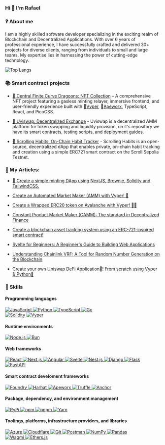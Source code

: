 ### Hi 👋 I'm Rafael

### ❓ About me

I am a highly skilled software developer specializing in the exciting realm of Blockchain and Decentralized Applications. With over 6 years of professional experience, I have successfully crafted and delivered 30+ projects for diverse clients, ranging from individuals to small and large teams. My expertise lies in harnessing the power of cutting-edge technology.

![Top Langs](https://github-readme-stats.vercel.app/api/top-langs/?username=rafael-abuawad&layout=compact&langs_count=8&theme=tokyonight)

### 📚 Smart contract projects
  - [🐉 Central Finite Curve Dragoons: NFT Collection](https://github.com/rafael-abuawad/snekmate) – A comprehensive NFT project featuring a gasless minting relayer, immersive frontend, and user-friendly experience built with 🐍[Vyper](https://github.com/vyperlang/vyper), 🦍[Apeworx](https://apeworx.io/), TypeScript, React, and PicoCSS.

  - [🦄 Uviswap: Decentralized Exchange](https://github.com/rafael-abuawad/uviswap) - Uviswap is a decentralized AMM platform for token swapping and liquidity provision, on it's repository we have its smart contracts, testing scripts, and deployment guides.

  - [📜 Scrolling Habits: On-Chain Habit Tracker](https://github.com/rafael-abuawad/uviswap) - Scrolling Habits is an open-source, decentralized dApp that enables private, on-chain habit tracking and creation using a simple ERC721 smart contract on the Scroll Sepolia Testnet.

### 📝 My Articles:
  - [🍱 Create a simple minting DApp using NextJS, Brownie, Solidity and TailwindCSS.](https://dev.to/rabuawad/create-a-simple-minting-dapp-using-nextjs-brownie-solidity-and-tailwindcss-29g9)

  - [Create an Automated Market Maker (AMM) with Vyper! 🐍](https://dev.to/rabuawad/create-an-automated-market-maker-amm-on-avalanche-with-vyper-hke)

  - [Create a Wrapped ERC20 token on Avalanche with Vyper! 🐍👛 ](https://dev.to/rabuawad/create-a-wrapped-erc20-token-on-avalanche-with-vyper-1827)

  - [Constant Product Market Maker (CAMM): The standard in Decentralized Finance ](https://dev.to/rabuawad/constant-product-market-maker-cpmm-the-standard-in-decentralized-finance-2e2k)

  - [Create a blockchain asset tracking system using an ERC-721-inspired smart contract!](https://dev.to/rabuawad/create-a-blockchain-asset-tracking-system-using-an-erc-721-inspired-smart-contract-3j5a)

  - [Svelte for Beginners: A Beginner's Guide to Building Web Applications](https://dev.to/rabuawad/svelte-for-beginners-a-beginners-guide-to-building-web-applications-3o5j)

  - [Understanding Chainlink VRF: A Tool for Random Number Generation on the Blockchain ](https://dev.to/rabuawad/understanding-chainlink-vrf-a-tool-for-random-number-generation-on-the-blockchain-a58)

  - [Create your own Uniswap DeFi Application🦄! From scratch using Vyper & Python🐍](https://dev.to/rabuawad/create-your-own-uniswap-defi-application-from-scratch-using-vyper-python-3i9h)


### 🌌 Skills

#### Programming languages

<p>
    <a href="https://developer.mozilla.org/en-US/docs/Web/JavaScript" target="_blank">
        <img alt="JavaScript" src="https://img.shields.io/badge/JavaScript-323330?style=for-the-badge&logo=javascript&logoColor=F7DF1E">
    </a>
    <a href="https://python.org" target="_blank">
        <img alt="Python" src="https://img.shields.io/badge/Python-3776AB?style=for-the-badge&logo=python&logoColor=white">
    </a>
    <a href="https://typescriptlang.org" target="_blank">
        <img alt="TypeScript"src="https://img.shields.io/badge/TypeScript-007ACC?style=for-the-badge&logo=typescript&logoColor=white">
    </a>
    <a href="https://go.dev/" target="_blank">
        <img alt="Go" src="https://img.shields.io/badge/Go-00ADD8?style=for-the-badge&logo=go&logoColor=white">
    </a>
    <br>
    <a href="https://docs.soliditylang.org" target="_blank">
        <img alt="Solidity" src="https://img.shields.io/badge/Solidity-e6e6e6?style=for-the-badge&logo=solidity&logoColor=black">
    </a>
    <a href="https://vyperlang.org/" target="_blank">
        <img alt="Vyper" src="https://img.shields.io/badge/Vyper-9f4cf2?style=for-the-badge&logo=ethereum&logoColor=white">
    </a>
</p>


#### Runtime environments
<p>
    <a href="https://nodejs.org" target="_blank">
        <img alt="Node.js" src="https://img.shields.io/badge/Node.js-43853D?style=for-the-badge&logo=node.js&logoColor=white">
    </a>
    <a href="https://bun.sh" target="_blank">
        <img alt="Bun" src="https://img.shields.io/badge/Bun-000000?style=for-the-badge&logo=bun&logoColor=white">
    </a>
</p>

#### Web frameworks

<p>
    <a href="https://react.dev" target="_blank">
        <img alt="React" src="https://img.shields.io/badge/React-000000?style=for-the-badge&logo=react&logoColor=white">
    </a>
    <a href="https://nextjs.org" target="_blank">
        <img alt="Next.js" src="https://img.shields.io/badge/next.js-000000?style=for-the-badge&logo=next.js&logoColor=white">
    </a>
    <a href="https://angular.dev" target="_blank">
        <img alt="Angular" src="https://img.shields.io/badge/Angular-DD0031?style=for-the-badge&logo=angular&logoColor=white"/>
    </a>
    <a href="https://svelte.dev" target="_blank">
        <img alt="Svelte" src="https://img.shields.io/badge/Svelte-FF3E00?style=for-the-badge&logo=svelte&logoColor=white"/>
    </a>
    <a href="https://nestjs.com/" target="_blank">
        <img alt="Nest.js" src="https://img.shields.io/badge/nestjs-E0234E?style=for-the-badge&logo=nestjs&logoColor=white">
    </a>
    <a href="https://djangoproject.com" target="_blank">
        <img alt="Django" src="https://img.shields.io/badge/Django-092E20?style=for-the-badge&logo=django&logoColor=white">
    </a>
    <a href="https://flask.palletsprojects.com/en/3.0.x/" target="_blank">
        <img alt="Flask" src="https://img.shields.io/badge/Flask-000000?style=for-the-badge&logo=flask&logoColor=white">
    </a>
    <a href="https://fastapi.tiangolo.com/" target="_blank">
        <img alt="FastAPI" src="https://img.shields.io/badge/fast api-009688?style=for-the-badge&logo=python&logoColor=white">
    </a>
</p>

#### Smart contract develoment frameworks

<p>
    <a href="https://github.com/foundry-rs/foundry" target="_blank">
        <img alt="Foundry" src="https://img.shields.io/badge/Foundry-000000?style=for-the-badge&logo=solidity&logoColor=white">
    </a>
    <a href="https://hardhat.org/" target="_blank">
        <img alt="Harhat" src="https://img.shields.io/badge/hardhat-F7DF1E?style=for-the-badge&logo=solidity&logoColor=black">
    </a>
    <a href="https://apeworx.io/" target="_blank">
        <img alt="Apeworx" src="https://img.shields.io/badge/Apeworx-9f4cf2?style=for-the-badge&logo=python&logoColor=white">
    </a>
    <a href="https://archive.trufflesuite.com/" target="_blank">
        <img alt="Truffle" src="https://img.shields.io/badge/Truffle-000000?style=for-the-badge&logo=solidity&logoColor=white">
    </a>
    <a href="https://anchor-lang.com/" target="_blank">
        <img alt="Anchor" src="https://img.shields.io/badge/Solana-9945FF?style=for-the-badge&logo=solana&logoColor=white">
    </a>

</p>

#### Package, dependency, and environment management

<p>
    <a href="https://pypi.org/" target="_blank">
        <img alt="PyPi" src="https://img.shields.io/badge/pypi-3775A9?&style=for-the-badge&logo=pypi&logoColor=white">
    </a>
    <a href="https://npmjs.com" target="_blank">
        <img alt="npm" src="https://img.shields.io/badge/npm-CB3837?style=for-the-badge&logo=npm&logoColor=white">
    </a>
    <a href="https://pnpm.io" target="_blank">
        <img alt="pnpm" src="https://img.shields.io/badge/pnpm-%234a4a4a?style=for-the-badge&logo=pnpm&logoColor=f69220">
    </a>
    <a href="https://yarnpkg.com" target="_blank">
        <img alt="Yarn" src="https://img.shields.io/badge/Yarn-2C8EBB?style=for-the-badge&logo=yarn&logoColor=white">
    </a>
</p>

#### Toolings, platforms, infrastructure providers, and libraries

<p>
    <a href="https://azure.microsoft.com/en-us" target="_blank">
        <img alt="Azure" src="https://img.shields.io/badge/Azure-512BD4?style=for-the-badge&logo=blazor&logoColor=white">
    </a>
    <a href="https://cloudflare.com" target="_blank">
        <img alt="Cloudflare" src="https://img.shields.io/badge/Cloudflare-F38020?style=for-the-badge&logo=Cloudflare&logoColor=white">
    </a>
    <a href="https://git-scm.com" target="_blank">
        <img alt="Git" src="https://img.shields.io/badge/Git-F05032?style=for-the-badge&logo=git&logoColor=white">
    </a>
    <a href="https://postman.com" target="_blank">
        <img alt="Postman" src="https://img.shields.io/badge/Postman-FF6C37?style=for-the-badge&logo=Postman&logoColor=white">
    </a>
    <a href="https://numpy.org" target="_blank">
        <img alt="NumPy" src="https://img.shields.io/badge/Numpy-777BB4?style=for-the-badge&logo=numpy&logoColor=white">
    </a>
    <a href="https://pandas.pydata.org/" target="_blank">
        <img alt="Pandas" src="https://img.shields.io/badge/Pandas-150458?style=for-the-badge&logo=pandas&logoColor=white">
    </a>
    <br>
    <a href="https://wagmi.sh/" target="_blank">
        <img alt="Wagmi" src="https://img.shields.io/badge/Wagmi-000000?style=for-the-badge&logo=wagmi&logoColor=white">
    </a>
    <a href="https://pandas.pydata.org/" target="_blank">
        <img alt="Ethers.js" src="https://img.shields.io/badge/Ethers.js-2535A0?style=for-the-badge&logo=ethers&logoColor=white">
    </a>
</p>
